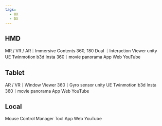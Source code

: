 ```yaml
---
tags:
  - UX
  - DX
---
```

## HMD
MR / VR / AR｜Immersive Contents
360, 180 Dual ｜Interaction Viewer
unity UE Twinmotion b3d
Insta 360｜movie panorama
App
Web
YouTube

## Tablet
AR / VR｜Window Viewer
360｜Gyro sensor
unity UE Twinmotion b3d
Insta 360｜movie panorama
App
Web
YouTube

## Local
Mouse Control
Manager Tool
App
Web
YouTube
